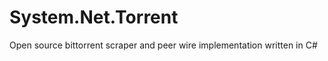 System.Net.Torrent
==================

Open source bittorrent scraper and peer wire implementation written in C#
